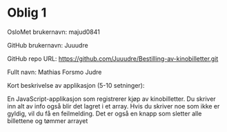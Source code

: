 Oblig 1
=======
OsloMet brukernavn: majud0841

GitHub brukernavn: Juuudre

GitHub repo URL: https://github.com/Juuudre/Bestilling-av-kinobilletter.git

Fullt navn: Mathias Forsmo Judre

Kort beskrivelse av applikasjon (5-10 setninger):

En JavaScript-applikasjon som registrerer kjøp av kinobilletter. Du skriver inn alt av info også blir det lagret i et array.
Hvis du skriver noe som ikke er gyldig, vil du få en feilmelding. Det er også en knapp som sletter alle billettene og tømmer arrayet
